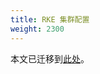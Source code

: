 ```yaml
---
title: RKE 集群配置
weight: 2300
---
```


本文已迁移到[此处](../../../reference-guides/cluster-configuration/rancher-server-configuration/rke1-cluster-configuration.md)。

